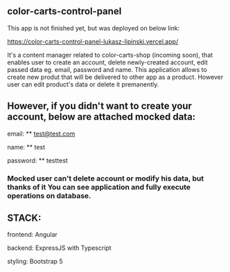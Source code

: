 ## color-carts-control-panel

This app is not finished yet, but was deployed on below link:

https://color-carts-control-panel-lukasz-lipinski.vercel.app/

It's a content manager related to color-carts-shop (incoming soon), that enables user to create an account, delete newly-created account, edit passed data eg. email, password and name.
This application allows to create new produt that will be delivered to other app as a product. However user can edit product's data or delete it premanently.

## However, if you didn't want to create your account, below are attached mocked data:

email: \*\* test@test.com

name: \*\* test

password: \*\* testtest

### Mocked user can't delete account or modify his data, but thanks of it You can see application and fully execute operations on database.

## STACK:

frontend: Angular

backend: ExpressJS with Typescript

styling: Bootstrap 5
